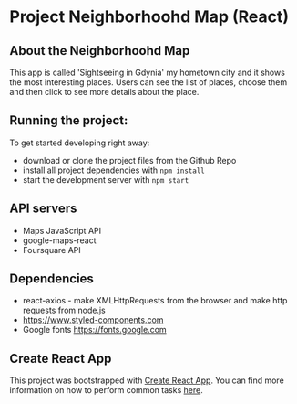 # Project Neighborhoohd Map (React)

## About the Neighborhoohd Map

This app is called 'Sightseeing in Gdynia' my hometown city and it shows the most interesting places. Users can see the list of places, choose them and then click to see more details about the place. 

## Running the project:

To get started developing right away:

* download or clone the project files from the Github Repo
* install all project dependencies with `npm install`
* start the development server with `npm start`

## API servers

- Maps JavaScript API
- google-maps-react
- Foursquare API

## Dependencies

- react-axios - make XMLHttpRequests from the browser and make http requests from node.js
- https://www.styled-components.com
- Google fonts https://fonts.google.com


## Create React App

This project was bootstrapped with [Create React App](https://github.com/facebookincubator/create-react-app). You can find more information on how to perform common tasks [here](https://github.com/facebookincubator/create-react-app/blob/master/packages/react-scripts/template/README.md).

